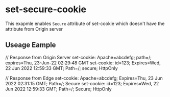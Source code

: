 # set-secure-cookie

This exapmle enables `Secure` attribute of set-cookie which doesn't have the attribute from Origin server

## Useage Eample
  // Response from Origin Server
  set-cookie: Apache=abcdefg; path=/; expires=Thu, 23-Jun-22 02:29:48 GMT
  set-cookie: id=123; Expires=Wed, 22 Jun 2022 12:59:33 GMT; Path=/; secure; HttpOnly

  // Response from Edge
  set-cookie: Apache=abcdefg; Expires=Thu, 23 Jun 2022 02:31:15 GMT; Path=/; Secure
  set-cookie: id=123; Expires=Wed, 22 Jun 2022 12:59:33 GMT; Path=/; Secure; HttpOnly
